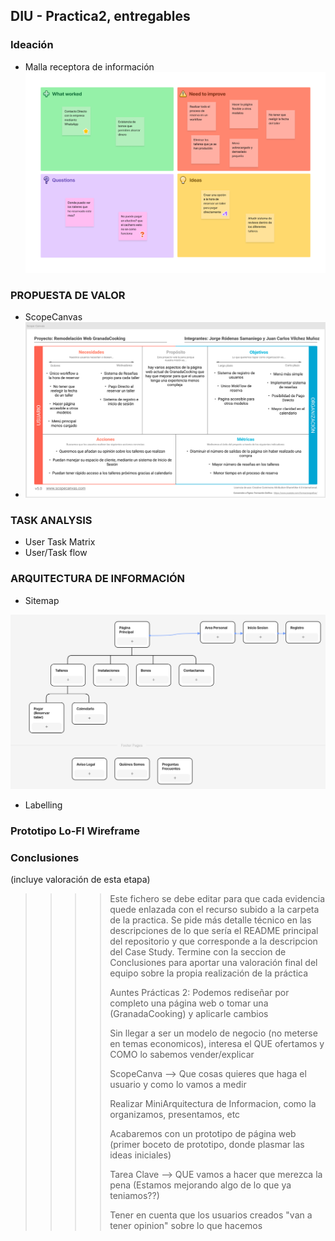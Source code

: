 ## DIU - Practica2, entregables

### Ideación 
* Malla receptora de información 
![Malla receptora de informacion](feedbackCaptureGrid.png)


### PROPUESTA DE VALOR
* ScopeCanvas
* ![Scope Canvas](ScopeCanvas.png)


### TASK ANALYSIS

* User Task Matrix 
* User/Task flow


### ARQUITECTURA DE INFORMACIÓN

* Sitemap

![Sitemap](sitemap.png)
  
* Labelling 


### Prototipo Lo-FI Wireframe 


### Conclusiones  
(incluye valoración de esta etapa)


>>>> Este fichero se debe editar para que cada evidencia quede enlazada con el recurso subido a la carpeta de la practica. Se pide más detalle técnico en las descripciones de lo que sería el README principal del repositorio y que corresponde a la descripcion del Case Study.
>>>> Termine con la seccion de Conclusiones para aportar una valoración final del equipo sobre la propia realización de la práctica
>>>>
>>>> Auntes Prácticas 2:
>>>> Podemos rediseñar por completo una página web o tomar una (GranadaCooking) y aplicarle cambios
>>>> 
>>>> Sin llegar a ser un modelo de negocio (no meterse en temas economicos), interesa el QUE ofertamos y COMO lo sabemos vender/explicar
>>>> 
>>>> ScopeCanva --> Que cosas quieres que haga el usuario y como lo vamos a medir
>>>>
>>>> Realizar MiniArquitectura de Informacion, como la organizamos, presentamos, etc
>>>> 
>>>> Acabaremos con un prototipo de página web (primer boceto de prototipo, donde plasmar las ideas iniciales)
>>>> 
>>>> Tarea Clave --> QUE vamos a hacer que merezca la pena (Estamos mejorando algo de lo que ya teniamos??)
>>>> 
>>>> Tener en cuenta que los usuarios creados "van a tener opinion" sobre lo que hacemos
>>>> 
